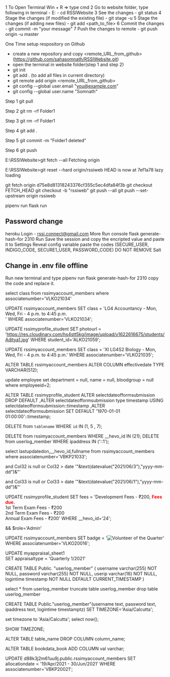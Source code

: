 1 To Open Terminal
	Win + R => type cmd
2 Go to website folder, type following in terminal
	- E: 
	- cd RSSIWebsite
3 See the changes
	- git status
4 Stage the changes (if modified the existing file)
	- git stage -u
5 Stage the changes (if adding new files)
	- git add <path_to_file>
6 Commit the changes
	- git commit -m "your message"
7 Push the changes to remote
	- git push origin -u master

One Time setup respository on Github
 - create a new repository and copy <remote_URL_from_github> (https://github.com/sahasomnath/RSSIWebsite.git)
 - open the terminal in website folder(step 1 and step 2)
 - git init
 - git add . (to add all files in current directory)
 - git remote add origin <remote_URL_from_github>
 - git config --global user.email "you@example.com"
 - git config --global user.name "Somnath"



Step 1
git pull

Step 2
git rm -rf Folder1

Step 3
git rm -rf Folder1

Step 4
git add .

Step 5
git commit -m “Folder1 deleted”

Step 6
git push


E:\RSSIWebsite>git fetch --all
Fetching origin

E:\RSSIWebsite>git reset --hard origin/rssiweb
HEAD is now at 7ef1a78 lazy loading


git fetch origin d75e8d81318243376cf355c5ec4dfa84f3b
git checkout FETCH_HEAD
git checkout -b "rssiweb"
git push --all
git push --set-upstream origin rssiweb


pipenv run flask run


Password change
--------------------------
heroku Login - rssi.connect@gmail.com
More
Run console
flask generate-hash-for 2310
Run
Save the session and copy the encripted value and paste it to
Settings
Reveal config variable
paste the codes (SECURE_USER, INDIGO_CODE, SECURE1_USER, PASSWORD_CODE)
DO NOT REMOVE Salt

Change in .env file offline
---------------------------------
Run new terminal and type
pipenv run flask generate-hash-for 2310
copy the code and replace it.

select class from rssimyaccount_members where associatenumber='VLKO21034'

UPDATE rssimyaccount_members
SET class = 'LG4 Accountancy - Mon, Wed, Fri - 4 p.m. to 4:45 p.m.<br>' 
WHERE associatenumber='VLKO21034';

UPDATE rssimyprofile_student
SET photourl = 'https://res.cloudinary.com/hs4stt5kg/image/upload/v1622616675/students/Aditya1.jpg' 
WHERE student_id='ALKO21059';

UPDATE rssimyaccount_members
SET class = 'XI LG4S2 Biology - Mon, Wed, Fri - 4 p.m. to 4:45 p.m.' 
WHERE associatenumber='VLKO21035';

ALTER TABLE rssimyaccount_members 
ALTER COLUMN effectivedate TYPE VARCHAR(512);

update employee 
set department = null, name = null, bloodgroup = null
where employeeid=2;

ALTER TABLE rssimyprofile_student
  ALTER selectdateofformsubmission DROP DEFAULT
 ,ALTER selectdateofformsubmission type timestamp USING selectdateofformsubmission::timestamp
 ,ALTER selectdateofformsubmission SET DEFAULT '1970-01-01 01:00:00'::timestamp;


 DELETE from `tablename` WHERE `id` IN (1, 5 , 7);

 DELETE from rssimyaccount_members WHERE __hevo_id IN (21);
 DELETE from userlog_member WHERE ipaddress IN ('::1');

 select lastupdatedon,__hevo_id,fullname from rssimyaccount_members where associatenumber='VBKP21033';


 and Col32 is null or Col32 > date '"&text(datevalue("2021/06/3"),"yyyy-mm-dd")&"'

 and Col33 is null or Col33 > date '"&text(datevalue("2021/06/1"),"yyyy-mm-dd")&"'


UPDATE rssimyprofile_student
SET fees = 'Development Fees - &#8377;200, <b><span style=color:red>Fees due.</span></b><br>1st Term Exam Fees - &#8377;200<br>2nd Term Exam Fees - &#8377;200<br>Annual Exam Fees - &#8377;200' 
WHERE __hevo_id='24';

&& $role='Admin'

UPDATE rssimyaccount_members
SET badge = '<img src=../images/smile.jpg title="Volunteer of the Quarter" style=height:32px,width:32px>'
WHERE associatenumber='VLKO20016';

UPDATE myappraisal_sheet1  
SET appraisaltype = 'Quarterly 1/2021' 

CREATE TABLE Public. "userlog_member" (
  username varchar(255) NOT NULL,
  password varchar(255) NOT NULL,
  userip varchar(16) NOT NULL,
  logintime timestamp NOT NULL DEFAULT CURRENT_TIMESTAMP
)

select * from userlog_member
truncate table userlog_member
drop table userlog_member

CREATE TABLE Public."userlog_member"(username text,	password text, ipaddress text, logintime timestamptz)
SET TIMEZONE='Asia/Calcutta';

set timezone to 'Asia/Calcutta';
select now();

SHOW TIMEZONE;

ALTER TABLE table_name 
DROP COLUMN column_name;

ALTER TABLE bookdata_book
ADD COLUMN val varchar;

UPDATE d88k3j2m61uu9j.public.rssimyaccount_members
SET allocationdate = '19/Apr/2021 - 30/Jun/2021' 
WHERE associatenumber='VBKP20021';